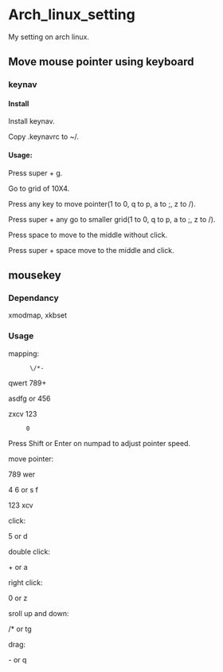 # Arch_linux_setting
My setting on arch linux.

## Move mouse pointer using keyboard

### keynav

#### Install

Install keynav.

Copy .keynavrc to ~/.

#### Usage:

Press super + g.

Go to grid of 10X4.

Press any key to move pointer(1 to 0, q to p, a to ;, z to /).

Press super + any go to smaller grid(1 to 0, q to p, a to ;, z to /).

Press space to move to the middle without click.

Press super + space move to the middle and click.

## mousekey

### Dependancy
xmodmap, xkbset

### Usage
mapping:

          \/*-

qwert    789+

asdfg or 456

zxcv     123

         0 

Press Shift or Enter on numpad to adjust pointer speed.

move pointer:

789    wer 

4 6 or s f

123    xcv

click:

5 or d

double click:

\+ or a

right click:

0 or z

sroll up and down:

/* or tg

drag:

\- or q
